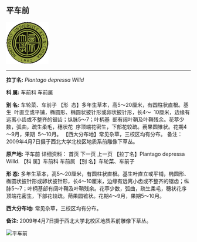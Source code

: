 ## 平车前

![西北大学校园网络植物志](../JPG/nwu.gif)

---

**拉丁名:**  _Plantago depressa Willd_

**科 属:** 车前科 车前属

**别 名:** 车轮菜、车前子
【形  态】多年生草本，高5～20厘米，有圆柱状直根。基生
 叶直立或平铺，椭圆形、椭圆状披针形或卵状披针形，长4～
 10厘米，边缘有远离小齿或不整齐的锯齿；纵脉5～7；叶柄基
 部有阔叶鞘及叶鞘残余。花葶少数，弧曲，疏生柔毛，穗状花
 序顶端花密生，下部花较疏。蒴果圆锥状。花期4～9月，果期
 5～10月。
【西大分布地】常见杂草，三校区均有分布。
备注：
    2009年4月7日摄于西北大学北校区地质系前雕像下草丛。


**原产地:** 平车前
详细资料： 首页 下一页 上一页
【拉丁名】Plantago depressa Willd.
【科 属】车前科 车前属
【别 名】车轮菜、车前子

**形  态:** 多年生草本，高5～20厘米，有圆柱状直根。基生叶直立或平铺，椭圆形、椭圆状披针形或卵状披针形，长4～10厘米，边缘有远离小齿或不整齐的锯齿；纵脉5～7；叶柄基部有阔叶鞘及叶鞘残余。花葶少数，弧曲，疏生柔毛，穗状花序顶端花密生，下部花较疏。蒴果圆锥状。花期4～9月，果期5～10月。

**西大分布地:** 常见杂草，三校区均有分布。

**备注:** 2009年4月7日摄于西北大学北校区地质系前雕像下草丛。

![平车前]() 

